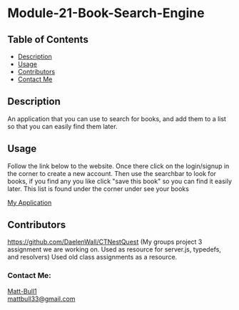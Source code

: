 # Module-21-Book-Search-Engine
  
  ## Table of Contents
 
  * [Description](#description)
  * [Usage](#usage)
  * [Contributors](#Contributors)
  * [Contact Me](#Contact-Me)
 
  ## Description
    
  An application that you can use to search for books, and add them to a list so that you can easily find them later.



  ## Usage

  Follow the link below to the website.
  Once there click on the login/signup in the corner to create a new account.
  Then use the searchbar to look for books, if you find any you like click "save this book" so you can find it easily later.
  This list is found under the corner under see your books

  <a href="https://murmuring-retreat-53414-22991f2ca674.herokuapp.com/">
  My Application
  </a>

  ## Contributors
  https://github.com/DaelenWall/CTNestQuest 
  (My groups project 3 assignment we are working on. Used as resource for server.js, typedefs, and resolvers)
  Used old class assignments as a resource.

  ### Contact Me: 

  [Matt-Bull1](https://github.com/Matt-Bull1)  
  mattbull33@gmail.com